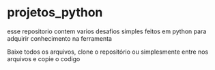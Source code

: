 # projetos_python

esse repositorio contem varios desafios simples feitos em python para adquirir conhecimento na ferramenta

Baixe todos os arquivos, clone o repositório ou simplesmente entre nos arquivos e copie o codigo
